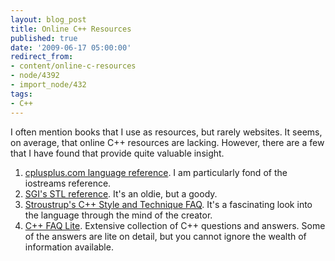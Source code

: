 ```yaml
---
layout: blog_post
title: Online C++ Resources
published: true
date: '2009-06-17 05:00:00'
redirect_from:
- content/online-c-resources
- node/4392
- import_node/432
tags:
- C++
---
```


I often mention books that I use as resources, but rarely websites. It seems, on average, that online C++ resources are lacking. However, there are a few that I have found that provide quite valuable insight.

1.  [cplusplus.com language reference](http://www.cplusplus.com/reference/). I am particularly fond of the iostreams reference.
2.  [SGI's STL reference](http://www.sgi.com/tech/stl/). It's an oldie, but a goody.
3.  [Stroustrup's C++ Style and Technique FAQ](http://www.research.att.com/~bs/bs_faq2.html). It's a fascinating look into the language through the mind of the creator.
4.  [C++ FAQ Lite](http://www.parashift.com/c++-faq-lite/). Extensive collection of C++ questions and answers. Some of the answers are lite on detail, but you cannot ignore the wealth of information available.

